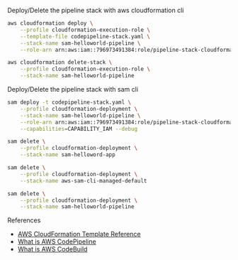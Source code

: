 Deploy/Delete the pipeline stack with aws cloudformation cli

```bash
aws cloudformation deploy \
    --profile cloudformation-execution-role \
    --template-file codepipeline-stack.yaml \
    --stack-name sam-helloworld-pipeline \
    --role-arn arn:aws:iam::796973491384:role/pipeline-stack-cloudformation-execution-role

aws cloudformation delete-stack \
    --profile cloudformation-execution-role \
    --stack-name sam-helloworld-pipeline
```

Deploy/Delete the pipeline stack with sam cli

```bash
sam deploy -t codepipeline-stack.yaml \
    --profile cloudformation-deployment \
    --stack-name sam-helloworld-pipeline \
    --role-arn arn:aws:iam::796973491384:role/pipeline-stack-cloudformation-execution-role \
    --capabilities=CAPABILITY_IAM --debug

sam delete \
    --profile cloudformation-deployment \
    --stack-name sam-helloword-app

sam delete \
    --profile cloudformation-deployment \
    --stack-name aws-sam-cli-managed-default

sam delete \
    --profile cloudformation-deployment \
    --stack-name sam-helloworld-pipeline
```

References
- [AWS CloudFormation Template Reference](https://docs.aws.amazon.com/AWSCloudFormation/latest/UserGuide/template-reference.html)
- [What is AWS CodePipeline](https://docs.aws.amazon.com/codepipeline/latest/userguide/welcome.html)
- [What is AWS CodeBuild](https://docs.aws.amazon.com/codebuild/latest/userguide/welcome.html)